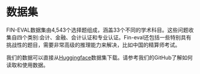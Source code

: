 # 数据集

FIN-EVAL数据集由4,543个选择题组成，涵盖33个不同的学术科目。这些问题收集自四个类别:会计、金融、会计认证和专业认证。Fin-eval还包括一些特别具有挑战性的题目，需要非常高级的推理能力来解决，比如中国的精算师考试。

我们的数据可以直接从[Huggingface](https://huggingface.co/datasets)数据集下载。请参考我们的GitHub了解如何读取和使用数据。


